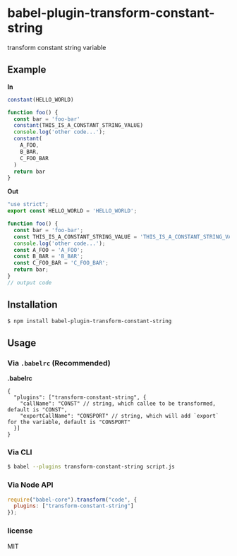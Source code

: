 # babel-plugin-transform-constant-string

transform constant string variable

## Example

**In**

```js
constant(HELLO_WORLD)

function foo() {
  const bar = 'foo-bar'
  constant(THIS_IS_A_CONSTANT_STRING_VALUE)
  console.log('other code...');
  constant(
    A_FOO,
    B_BAR,
    C_FOO_BAR
  )
  return bar
}
```

**Out**

```js
"use strict";
export const HELLO_WORLD = 'HELLO_WORLD';

function foo() {
  const bar = 'foo-bar';
  const THIS_IS_A_CONSTANT_STRING_VALUE = 'THIS_IS_A_CONSTANT_STRING_VALUE';
  console.log('other code...');
  const A_FOO = 'A_FOO';
  const B_BAR = 'B_BAR';
  const C_FOO_BAR = 'C_FOO_BAR';
  return bar;
}
// output code
```

## Installation

```sh
$ npm install babel-plugin-transform-constant-string
```

## Usage

### Via `.babelrc` (Recommended)

**.babelrc**

```json5
{
  "plugins": ["transform-constant-string", {
    "callName": "CONST" // string, which callee to be transformed, default is "CONST",
    "exportCallName": "CONSPORT" // string, which will add `export` for the variable, default is "CONSPORT"
  }]
}
```

### Via CLI

```sh
$ babel --plugins transform-constant-string script.js
```

### Via Node API

```javascript
require("babel-core").transform("code", {
  plugins: ["transform-constant-string"]
});
```

### license
MIT
